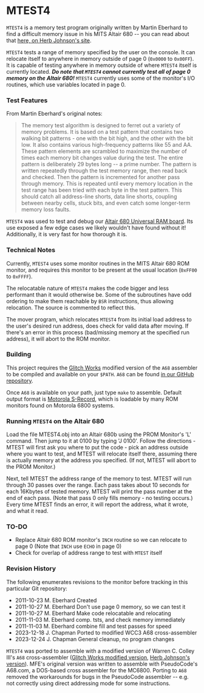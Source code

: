 # MTEST4

`MTEST4` is a memory test program originally written by Martin Eberhard to find a difficult memory issue in his MITS Altair 680 -- you can read about that [here, on Herb Johnson's site](https://www.retrotechnology.com/restore/altair680.html). 

`MTEST4` tests a range of memory specified by the user on the console. It can relocate itself to anywhere in memory outside of page 0 (`0x0000` to `0x00FF`). It is capable of testing anywhere in memory outside of where `MTEST4` itself is currently located. ***Do note that `MTEST4` cannot currently test all of page 0 memory on the Altair 680!*** `MTEST4` currently uses some of the monitor's I/O routines, which use variables located in page 0.

### Test Features

From Martin Eberhard's original notes:

> The memory test algorithm is designed to ferret out a variety of memory problems. It is based on a test pattern that contains two walking bit patterns - one with the bit high, and the other with the bit low. It also contains various high-frequency patterns like 55 and AA. These pattern elements are scrambled to maximize the number of times each memory bit changes value during the test. The entire pattern is deliberately 29 bytes  long -- a prime number. The pattern is written repeatedly  through the test memory range, then read back and checked. Then the pattern is incremented for another pass through memory. This is repeated until every memory location in the test range has been tried with each byte in the test pattern. This should catch all address-line shorts, data line shorts, coupling between nearby cells, stuck bits, and even catch some longer-term memory loss faults.

`MTEST4` was used to test and debug our [Altair 680 Universal RAM board](https://www.tindie.com/products/glitchwrks/glitch-works-altair-680-universal-64k-ram-board/). Its use exposed a few edge cases we likely wouldn't have found without it! Additionally, it is very fast for how thorough it is. 

### Technical Notes

Currently, `MTEST4` uses some monitor routines in the MITS Altair 680 ROM monitor, and requires this monitor to be present at the usual location (`0xFF00` to `0xFFFF`).

The relocatable nature of `MTEST4` makes the code bigger and less performant than it would otherwise be. Some of the subroutines have odd ordering to make them reachable by `BSR` instructions, thus allowing relocation. The source is commented to reflect this.

The mover program, which relocates `MTEST4` from its initial load address to the user's desired run address, does check for valid data after moving. If there's an error in this process (bad/missing memory at the specified run address), it will abort to the ROM monitor.

### Building

This project requires the [Glitch Works](http://www.glitchwrks.com/) modified version of the `A68` assembler to be compiled and available on your `$PATH`. `A68` can be found [in our GitHub repository](https://github.com/glitchwrks/a68/).

Once `A68` is available on your path, just type `make` to assemble. Default output format is [Motorola S-Record](https://en.wikipedia.org/wiki/SREC_(file_format)), which is loadable by many ROM monitors found on Motorola 6800 systems.

### Running `MTEST4` on the Altair 680

Load the file MTEST4.obj into an Altair 680b using the PROM Monitor's 'L' command. Then jump to it at 0100 by typing 'J 0100'. Follow the directions - MTEST will first ask you where to put the code - pick an address outside where you want to test, and MTEST will relocate itself there, assuming there is actually memory at the address you specified. (If not, MTEST will abort to the PROM Monitor.)

Next, tell MTEST the address range of the memory to test. MTEST will run through 30 passes over the range. Each pass takes about 10 seconds for each 16Kbytes of tested memory. MTEST will print the pass number at the end of each pass. (Note that pass 0 only fills memory - no testing occurs.) Every time MTEST finds an error, it will report the address, what it wrote, and what it read.

### TO-DO

 * Replace Altair 680 ROM monitor's `INCH` routine so we can relocate to page 0 (Note that `INCH` use `ECHO` in page 0)
 * Check for overlap of address range to test with `MTEST` itself

### Revision History

The following enumerates revisions to the monitor before tracking in this particular Git repository:

 * 2011-10-23 M. Eberhard  Created
 * 2011-10-27 M. Eberhard  Don't use page 0 memory, so we can test it
 * 2011-10-27 M. Eberhard  Make code relocatable and relocating
 * 2011-11-03 M. Eberhard  comp. tsts, and check memory immediately
 * 2011-11-03 M. Eberhard  combine fill and test passes for speed
 * 2023-12-18 J. Chapman   Ported to modified WCC3 A68 cross-assembler
 * 2023-12-24 J. Chapman   General cleanup, no program changes

`MTEST4` was ported to assemble with a modified version of Warren C. Colley III's `A68` cross-assembler ([Glitch Works modified version](https://github.com/glitchwrks/a68/), [Herb Johnson's version](https://www.retrotechnology.com/restore/a68.html)). MFE's original version was written to assemble with PseudoCode's A68.com, a DOS-based cross assembler for the MC6800. Porting to `A68` removed the workarounds for bugs in the PseudoCode assembler -- e.g. not correctly using direct addressing mode for some instructions.
